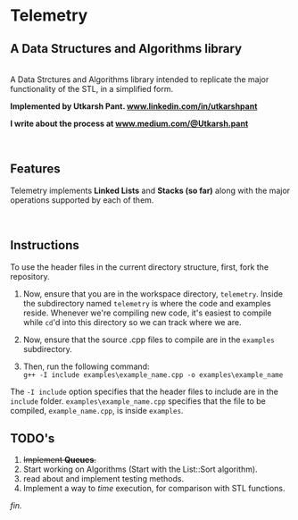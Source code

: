 # Telemetry

## A Data Structures and Algorithms library

<br>
A Data Strctures and Algorithms library intended to replicate the major functionality of the STL, in a simplified form. 

**Implemented by Utkarsh Pant. www.linkedin.com/in/utkarshpant**

**I write about the process at www.medium.com/@Utkarsh.pant**

<br>

## Features

Telemetry implements **Linked Lists** and **Stacks (so far)** along with the major operations supported by each of them. 

<br>

## Instructions

To use the header files in the current directory structure, first, fork the repository.

1. Now, ensure that you are in the workspace directory, `telemetry`. Inside the subdirectory named `telemetry` is where the code and examples reside. Whenever we're compiling new code, it's easiest to compile while `cd`'d into this directory so we can track where we are.

2. Now, ensure that the source .cpp files to compile are in the `examples` subdirectory. 

3. Then, run the following command: <br> `g++ -I include examples\example_name.cpp -o examples\example_name`

The `-I include` option specifies that the header files to include are in the `include` folder. `examples\example_name.cpp` specifies that the file to be compiled, `example_name.cpp`, is inside `examples`. 

## TODO's

1. ~~Implement **Queues**.~~
2. Start working on Algorithms (Start with the List::Sort algorithm).
3. read about and implement testing methods. 
4. Implement a way to _time_ execution, for comparison with STL functions.

_fin._